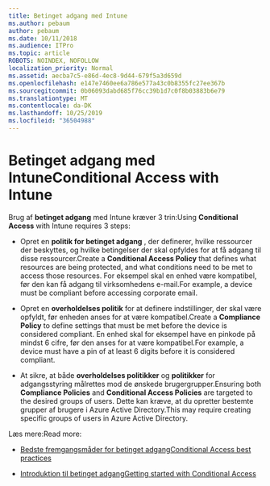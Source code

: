 ```yaml
---
title: Betinget adgang med Intune
ms.author: pebaum
author: pebaum
ms.date: 10/11/2018
ms.audience: ITPro
ms.topic: article
ROBOTS: NOINDEX, NOFOLLOW
localization_priority: Normal
ms.assetid: aecba7c5-e86d-4ec8-9d44-679f5a3d659d
ms.openlocfilehash: e147e7460ee6a786e577a43c0b8355fc27ee367b
ms.sourcegitcommit: 0b06093dabd685f76cc39b1d7c0f8b03883b6e79
ms.translationtype: MT
ms.contentlocale: da-DK
ms.lasthandoff: 10/25/2019
ms.locfileid: "36504988"
---
```

# <a name="conditional-access-with-intune"></a><span data-ttu-id="72cb5-102">Betinget adgang med Intune</span><span class="sxs-lookup"><span data-stu-id="72cb5-102">Conditional Access with Intune</span></span>

<span data-ttu-id="72cb5-103">Brug af **betinget adgang** med Intune kræver 3 trin:</span><span class="sxs-lookup"><span data-stu-id="72cb5-103">Using **Conditional Access** with Intune requires 3 steps:</span></span> 
  
- <span data-ttu-id="72cb5-104">Opret en **politik for betinget adgang** , der definerer, hvilke ressourcer der beskyttes, og hvilke betingelser der skal opfyldes for at få adgang til disse ressourcer.</span><span class="sxs-lookup"><span data-stu-id="72cb5-104">Create a **Conditional Access Policy** that defines what resources are being protected, and what conditions need to be met to access those resources.</span></span> <span data-ttu-id="72cb5-105">For eksempel skal en enhed være kompatibel, før den kan få adgang til virksomhedens e-mail.</span><span class="sxs-lookup"><span data-stu-id="72cb5-105">For example, a device must be compliant before accessing corporate email.</span></span> 
    
- <span data-ttu-id="72cb5-106">Opret en **overholdelses politik** for at definere indstillinger, der skal være opfyldt, før enheden anses for at være kompatibel.</span><span class="sxs-lookup"><span data-stu-id="72cb5-106">Create a **Compliance Policy** to define settings that must be met before the device is considered compliant.</span></span> <span data-ttu-id="72cb5-107">En enhed skal for eksempel have en pinkode på mindst 6 cifre, før den anses for at være kompatibel.</span><span class="sxs-lookup"><span data-stu-id="72cb5-107">For example, a device must have a pin of at least 6 digits before it is considered compliant.</span></span> 
    
- <span data-ttu-id="72cb5-108">At sikre, at både **overholdelses politikker** og **politikker** for adgangsstyring målrettes mod de ønskede brugergrupper.</span><span class="sxs-lookup"><span data-stu-id="72cb5-108">Ensuring both **Compliance Policies** and **Conditional Access Policies** are targeted to the desired groups of users.</span></span> <span data-ttu-id="72cb5-109">Dette kan kræve, at du opretter bestemte grupper af brugere i Azure Active Directory.</span><span class="sxs-lookup"><span data-stu-id="72cb5-109">This may require creating specific groups of users in Azure Active Directory.</span></span> 
    
<span data-ttu-id="72cb5-110">Læs mere:</span><span class="sxs-lookup"><span data-stu-id="72cb5-110">Read more:</span></span>
  
- [<span data-ttu-id="72cb5-111">Bedste fremgangsmåder for betinget adgang</span><span class="sxs-lookup"><span data-stu-id="72cb5-111">Conditional Access best practices</span></span>](https://docs.microsoft.com/azure/active-directory/conditional-access/best-practices)
    
- [<span data-ttu-id="72cb5-112">Introduktion til betinget adgang</span><span class="sxs-lookup"><span data-stu-id="72cb5-112">Getting started with Conditional Access </span></span>](https://docs.microsoft.com/azure/active-directory/active-directory-conditional-access-azure-portal-get-started)
    

